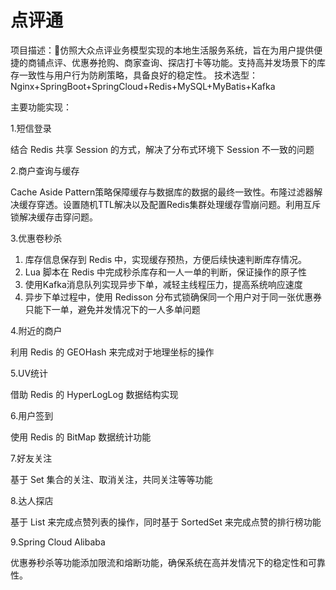 # 点评通 #
项目描述：仿照大众点评业务模型实现的本地生活服务系统，旨在为用户提供便捷的商铺点评、优惠券抢购、商家查询、探店打卡等功能。支持高并发场景下的库存一致性与用户行为防刷策略，具备良好的稳定性。
技术选型：Nginx+SpringBoot+SpringCloud+Redis+MySQL+MyBatis+Kafka

主要功能实现：

1.短信登录

结合 Redis 共享 Session 的方式，解决了分布式环境下 Session 不一致的问题

2.商户查询与缓存

Cache Aside Pattern策略保障缓存与数据库的数据的最终一致性。布隆过滤器解决缓存穿透。设置随机TTL解决以及配置Redis集群处理缓存雪崩问题。利用互斥锁解决缓存击穿问题。

3.优惠卷秒杀

1. 库存信息保存到 Redis 中，实现缓存预热，方便后续快速判断库存情况。
2. Lua 脚本在 Redis 中完成秒杀库存和一人一单的判断，保证操作的原子性
3. 使用Kafka消息队列实现异步下单，减轻主线程压力，提高系统响应速度
4. 异步下单过程中，使用 Redisson 分布式锁确保同一个用户对于同一张优惠券只能下一单，避免并发情况下的一人多单问题

4.附近的商户

利用 Redis 的 GEOHash 来完成对于地理坐标的操作

5.UV统计

借助 Redis 的 HyperLogLog 数据结构实现

6.用户签到

使用 Redis 的 BitMap 数据统计功能

7.好友关注

基于 Set 集合的关注、取消关注，共同关注等等功能

8.达人探店

基于 List 来完成点赞列表的操作，同时基于 SortedSet 来完成点赞的排行榜功能

9.Spring Cloud Alibaba

优惠券秒杀等功能添加限流和熔断功能，确保系统在高并发情况下的稳定性和可靠性。

